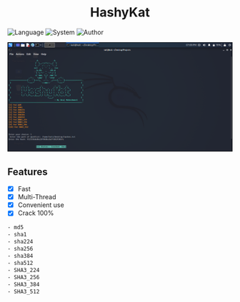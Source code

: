 <h1 align="center"> HashyKat </h1>

![Language](https://img.shields.io/badge/Language-Python-pink.svg)
![System](https://img.shields.io/badge/System-Linux-red)
![Author](https://img.shields.io/badge/Author-Anuj-yellow)

![](hashy.Kat.png)

## Features
- [x] Fast
- [x] Multi-Thread
- [x] Convenient use
- [x] Crack 100%

```
- md5
- sha1
- sha224
- sha256 
- sha384
- sha512
- SHA3_224
- SHA3_256
- SHA3_384
- SHA3_512

